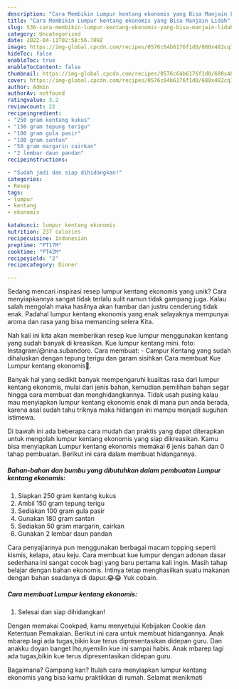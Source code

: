 ```yaml
---
description: "Cara Membikin Lumpur kentang ekonomis yang Bisa Manjain Lidah"
title: "Cara Membikin Lumpur kentang ekonomis yang Bisa Manjain Lidah"
slug: 536-cara-membikin-lumpur-kentang-ekonomis-yang-bisa-manjain-lidah
category: Uncategorized
date: 2022-04-11T02:58:56.709Z
image: https://img-global.cpcdn.com/recipes/0576c64b6176f1d0/680x482cq70/lumpur-kentang-ekonomis-foto-resep-utama.jpg
hideToc: false
enableToc: true
enableTocContent: false
thumbnail: https://img-global.cpcdn.com/recipes/0576c64b6176f1d0/680x482cq70/lumpur-kentang-ekonomis-foto-resep-utama.jpg
cover: https://img-global.cpcdn.com/recipes/0576c64b6176f1d0/680x482cq70/lumpur-kentang-ekonomis-foto-resep-utama.jpg
author: Admin
authorAv: notfound
ratingvalue: 3.2
reviewcount: 22
recipeingredient:
- "250 gram kentang kukus"
- "150 gram tepung terigu"
- "100 gram gula pasir"
- "180 gram santan"
- "50 gram margarin cairkan"
- "2 lembar daun pandan"
recipeinstructions:

- "Sudah jadi dan siap dihidangkan!"
categories:
- Resep
tags:
- lumpur
- kentang
- ekonomis

katakunci: lumpur kentang ekonomis 
nutrition: 237 calories
recipecuisine: Indonesian
preptime: "PT17M"
cooktime: "PT42M"
recipeyield: "2"
recipecategory: Dinner

---
```





Sedang mencari inspirasi resep lumpur kentang ekonomis yang unik? Cara menyiapkannya sangat tidak terlalu sulit namun tidak gampang juga. Kalau salah mengolah maka hasilnya akan hambar dan justru cenderung tidak enak. Padahal lumpur kentang ekonomis yang enak selayaknya mempunyai aroma dan rasa yang bisa memancing selera Kita.





Nah kali ini kita akan memberikan resep kue lumpur menggunakan kentang yang sudah banyak di kreasikan. Kue lumpur kentang mini. foto: Instagram/@nina.subandoro. Cara membuat: - Campur Kentang yang sudah dihaluskan dengan tepung terigu dan garam sisihkan Cara membuat Kue Lumpur kentang ekonomis🍘.

Banyak hal yang sedikit banyak mempengaruhi kualitas rasa dari lumpur kentang ekonomis, mulai dari jenis bahan, kemudian pemilihan bahan segar hingga cara membuat dan menghidangkannya. Tidak usah pusing kalau mau menyiapkan lumpur kentang ekonomis enak di mana pun anda berada, karena asal sudah tahu triknya maka hidangan ini mampu menjadi suguhan istimewa.






Di bawah ini ada beberapa cara mudah dan praktis yang dapat diterapkan untuk mengolah lumpur kentang ekonomis yang siap dikreasikan. Kamu bisa menyiapkan Lumpur kentang ekonomis memakai 6 jenis bahan dan 0 tahap pembuatan. Berikut ini cara dalam membuat hidangannya.

<!--inarticleads1-->

##### Bahan-bahan dan bumbu yang dibutuhkan dalam pembuatan Lumpur kentang ekonomis:

1. Siapkan 250 gram kentang kukus
1. Ambil 150 gram tepung terigu
1. Sediakan 100 gram gula pasir
1. Gunakan 180 gram santan
1. Sediakan 50 gram margarin, cairkan
1. Gunakan 2 lembar daun pandan


Cara penyajiannya pun menggunakan berbagai macam topping seperti kismis, kelapa, atau keju. Cara membuat kue lumpur dengan adonan dasar sederhana ini sangat cocok bagi yang baru pertama kali ingin. Masih tahap belajar dengan bahan ekonomis. Intinya tetap menghasilkan suatu makanan dengan bahan seadanya di dapur.😂😂 Yuk cobain. 

<!--inarticleads2-->

##### Cara membuat Lumpur kentang ekonomis:


1. Selesai dan siap dihidangkan!

Dengan memakai Cookpad, kamu menyetujui Kebijakan Cookie dan Ketentuan Pemakaian. Berikut ini cara untuk membuat hidangannya. Anak mbarep lagi ada tugas,bikin kue terus dipresentasikan didepan guru. Dan anakku doyan banget lho,nyemilin kue ini sampai habis. Anak mbarep lagi ada tugas,bikin kue terus dipresentasikan didepan guru. 

Bagaimana? Gampang kan? Itulah cara menyiapkan lumpur kentang ekonomis yang bisa kamu praktikkan di rumah. Selamat menikmati
